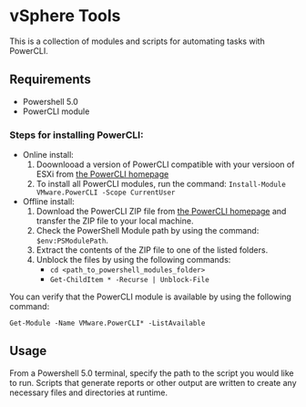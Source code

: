 # vSphere Tools

This is a collection of modules and scripts for automating tasks with PowerCLI.

## Requirements
- Powershell 5.0 
- PowerCLI module

### Steps for installing PowerCLI:
- Online install:
    1. Doownlooad a version of PowerCLI compatible with your versioon of ESXi from [the PowerCLI homepage](https://developer.vmware.com/web/tool/vmware-powercli)
    2. To install all PowerCLI modules, run the command:
            ```
            Install-Module VMware.PowerCLI -Scope CurrentUser
            ```
- Offline install:
    1. Download the PowerCLI ZIP file from [the PowerCLI homepage](https://developer.vmware.com/web/tool/vmware-powercli) 
    and transfer the ZIP file to your local machine. 
    2. Check the PowerShell Module path by using the command: `$env:PSModulePath`.     
    3. Extract the contents of the ZIP file to one of the listed folders.
    4. Unblock the files by using the following commands:
        - `cd <path_to_powershell_modules_folder>` 
        - `Get-ChildItem * -Recurse | Unblock-File`   

You can verify that the PowerCLI module is available by using the following command: 
    
`Get-Module -Name VMware.PowerCLI* -ListAvailable` 

## Usage
From a Powershell 5.0 terminal, specify the path to the script you would like to run. Scripts that generate reports 
or other output are written to create any necessary files and directories at runtime. 
